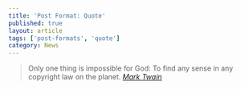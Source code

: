 ```yaml
---
title: 'Post Format: Quote'
published: true
layout: article
tags: ['post-formats', 'quote']
category: News
---
```

<blockquote>Only one thing is impossible for God: To find any sense in any copyright law on the planet.
<cite><a href="http://www.brainyquote.com/quotes/quotes/m/marktwain163473.html">Mark Twain</a></cite></blockquote>
